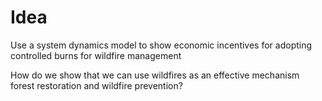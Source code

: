 # Idea
Use a system dynamics model to show economic incentives for adopting controlled burns for wildfire management

How do we show that we can use wildfires as an effective mechanism forest restoration and wildfire prevention?

